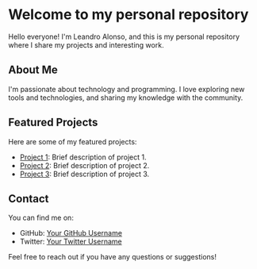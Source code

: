 # Welcome to my personal repository

Hello everyone! I'm Leandro Alonso, and this is my personal repository where I share my projects and interesting work.

## About Me

I'm passionate about technology and programming. I love exploring new tools and technologies, and sharing my knowledge with the community.

## Featured Projects

Here are some of my featured projects:

- [Project 1](link-to-project-1): Brief description of project 1.
- [Project 2](link-to-project-2): Brief description of project 2.
- [Project 3](link-to-project-3): Brief description of project 3.

## Contact

You can find me on:

- GitHub: [Your GitHub Username](link-to-your-profile)
- Twitter: [Your Twitter Username](link-to-your-Twitter-profile)

Feel free to reach out if you have any questions or suggestions!

